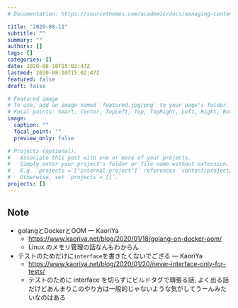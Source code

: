 ```yaml
---
# Documentation: https://sourcethemes.com/academic/docs/managing-content/

title: "2020-08-11"
subtitle: ""
summary: ""
authors: []
tags: []
categories: []
date: 2020-08-10T15:02:47Z
lastmod: 2020-08-10T15:02:47Z
featured: false
draft: false

# Featured image
# To use, add an image named `featured.jpg/png` to your page's folder.
# Focal points: Smart, Center, TopLeft, Top, TopRight, Left, Right, BottomLeft, Bottom, BottomRight.
image:
  caption: ""
  focal_point: ""
  preview_only: false

# Projects (optional).
#   Associate this post with one or more of your projects.
#   Simply enter your project's folder or file name without extension.
#   E.g. `projects = ["internal-project"]` references `content/project/deep-learning/index.md`.
#   Otherwise, set `projects = []`.
projects: []
---
```


## Note

* golangとDockerとOOM — KaoriYa
  * https://www.kaoriya.net/blog/2020/01/18/golang-on-docker-oom/
  * Linux のメモリ管理の話なんもわからん
* テストのためだけに`interface`を書きたくないでござる — KaoriYa
  * https://www.kaoriya.net/blog/2020/01/20/never-interface-only-for-tests/
  * テストのために interface を切らずにビルドタグで頑張る話, よく出る話だけどあんまりこのやり方は一般的じゃないような気がしてうーんみたいなのはある

